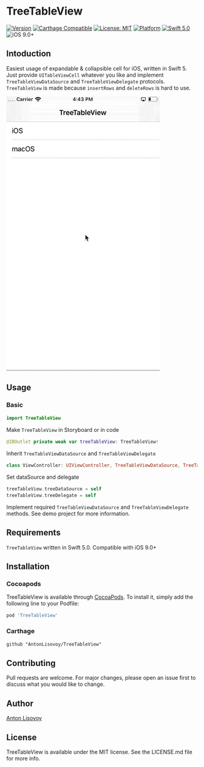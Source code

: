 # TreeTableView
[![Version](https://img.shields.io/cocoapods/v/TreeTableView.svg?style=flat)](http://cocoapods.org/pods/TreeTableView)
[![Carthage Compatible](https://img.shields.io/badge/Carthage-compatible-4BC51D.svg?style=flat)](https://github.com/Carthage/Carthage)
[![License: MIT](https://img.shields.io/badge/license-MIT-blue.svg?style=flat)](https://github.com/AntonLisovoy/TreeTableView/blob/master/LICENSE.md)
[![Platform](https://img.shields.io/cocoapods/p/TreeTableView.svg?style=flat)](http://cocoapods.org/pods/TreeTableView)
[![Swift 5.0](https://img.shields.io/badge/Swift-5.0-orange.svg?style=flat)](https://developer.apple.com/swift/)
![iOS 9.0+](https://img.shields.io/badge/iOS-9.0%2B-blue.svg)

## Intoduction
Easiest usage of expandable & collapsible cell for iOS, written in Swift 5. Just provide `UITableViewCell` whatever you like and implement `TreeTableViewDataSource` and `TreeTableViewDelegate` protocols. `TreeTableView` is made because `insertRows` and `deleteRows` is hard to use.

![demo](Images/TreeTableView.gif)

## Usage
### Basic
```swift
import TreeTableView
```

Make `TreeTableView` in Storyboard or in code
```swift
@IBOutlet private weak var treeTableView: TreeTableView!
```

Inherit `TreeTableViewDataSource` and `TreeTableViewDelegate`
```swift
class ViewController: UIViewController, TreeTableViewDataSource, TreeTableViewDelegate
```

Set dataSource and delegate
```swift
treeTableView.treeDataSource = self
treeTableView.treeDelegate = self
```

Implement required `TreeTableViewDataSource` and `TreeTableViewDelegate` methods. See demo project for more information.

## Requirements
`TreeTableView` written in Swift 5.0. Compatible with iOS 9.0+

## Installation

### Cocoapods

TreeTableView is available through [CocoaPods](http://cocoapods.org). To install
it, simply add the following line to your Podfile:

```ruby
pod 'TreeTableView'
```
### Carthage
```
github "AntonLisovoy/TreeTableView"
```

## Contributing
Pull requests are welcome. For major changes, please open an issue first to discuss what you would like to change.

## Author
[Anton Lisovoy](https://twitter.com/AntonLisovoy)

## License
TreeTableView is available under the MIT license. See the LICENSE.md file for more info.
